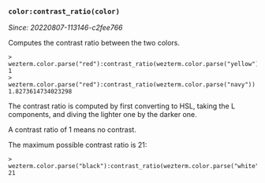 ### `color:contrast_ratio(color)`

*Since: 20220807-113146-c2fee766*

Computes the contrast ratio between the two colors.

```
> wezterm.color.parse("red"):contrast_ratio(wezterm.color.parse("yellow"))
1
> wezterm.color.parse("red"):contrast_ratio(wezterm.color.parse("navy"))
1.8273614734023298
```

The contrast ratio is computed by first converting to HSL, taking the
L components, and diving the lighter one by the darker one.

A contrast ratio of 1 means no contrast.

The maximum possible contrast ratio is 21:

```
> wezterm.color.parse("black"):contrast_ratio(wezterm.color.parse("white"))
21
```

